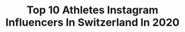 ---
title: Top 10 Athletes Instagram Influencers In Switzerland In 2020
description: >-
  Find top athletes Instagram influencers in Switzerland in 2020. Most popular hashtags: #stayhome #justdoit #nature #health.
platform: Instagram
profiles:
  - username: "lisamarilynh"
    fullname: >-
      LISA
    location: "Switzerland"
    followers: 7330
    engagement: 1805
    commentsToLikes: 0.051291
    id: ckapbsp9h17a20i78knwkytik
    verified: false
    hashtags: "#brainfood, #treatyourselfwell, #hairgrowth, #beauty"
  - username: "tyronejunior18"
    fullname: >-
      Stefan Tyrone Abomo 18
    location: "Switzerland"
    followers: 2607
    engagement: 2026
    commentsToLikes: 0.077834
    id: ckapcfrhl3mk70i784ixtbe9f
    verified: false
    hashtags: "#splusswiss, #schweizernationalmannschaft, #2020, #ym28"
  - username: "liawaelti"
    fullname: >-
      Lia Wälti
    location: "Switzerland"
    followers: 48850
    engagement: 1140
    commentsToLikes: 0.009270
    id: ck6turqhwi0z00j71dlft84fz
    verified: true
    hashtags: "#eachforequal"
  - username: "ajletta"
    fullname: >-
      Ajla Del Ponte
    location: "Switzerland"
    followers: 10193
    engagement: 1425
    commentsToLikes: 0.012570
    id: ck6tu0dp3dlc70j71nxamwmbp
    verified: false
    hashtags: "#norushchallenge, #onceateamalwaysateam, #missionhouseoftherisingsun, #veryusefulhastags"
  - username: "nicolas_arnoux"
    fullname: >-
      Nicolas Arnoux
    location: "Switzerland"
    followers: 15746
    engagement: 521
    commentsToLikes: 0.108319
    id: ck0w55vmp21hb0i19allpfrn1
    verified: false
    hashtags: "#prozisfrance, #bodypositive, #dogsledding, #travel"
  - username: "pamthorburn"
    fullname: >-
      Pam Thorburn
    location: "Switzerland"
    followers: 6240
    engagement: 720
    commentsToLikes: 0.049653
    id: ck5hf6be5w02h0i11fqlrgth2
    verified: false
    hashtags: "#badjokes, #ink, #learningtofly, #nofilter"
  - username: "julian_pagel_sw"
    fullname: >-
      Julian Pagel
    location: "Switzerland"
    followers: 6933
    engagement: 1493
    commentsToLikes: 0.041978
    id: ck5zq94lbu62w0i144159kd5h
    verified: false
    hashtags: "#workoutflow, #health, #gornation, #workoutexercise"
  - username: "_lucas20alves"
    fullname: >-
      Lucas Alves
    location: "Switzerland"
    followers: 73713
    engagement: 292
    commentsToLikes: 0.017741
    id: ck6tsij5i4yf40j716imkj4f2
    verified: true
    hashtags: "#predator, #cratedwithadidas, #100, #hometeam"
  - username: "fassnacht16"
    fullname: >-
      Christian Fassnacht
    location: "Switzerland"
    followers: 14402
    engagement: 1566
    commentsToLikes: 0.013690
    id: ckaozyydxo1cp0i782l9v3si3
    verified: true
    hashtags: "#stayhome, #team, #protectyourselfandothers, #dankef"
  - username: "selina_buechel"
    fullname: >-
      Selina Büchel
    location: "Switzerland"
    followers: 8445
    engagement: 1216
    commentsToLikes: 0.003941
    id: ck5hea0l7ru7u0i11rtd1yw8l
    verified: false
    hashtags: "#paradise, #olympicspostponed, #babyshark, #bakingchallenge"
---